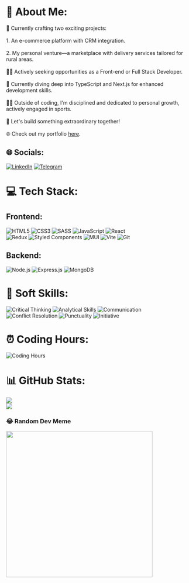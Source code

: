 # 💼 About Me:
🔭 Currently crafting two exciting projects:<br>   
    1. An e-commerce platform with CRM integration.<br>   
    2. My personal venture—a marketplace with delivery services tailored for rural areas.<br><br>👨‍💻 Actively seeking opportunities as a Front-end or Full Stack Developer.<br><br>🌱 Currently diving deep into TypeScript and Next.js for enhanced development skills.<br><br>🏋️‍♂️ Outside of coding, I'm disciplined and dedicated to personal growth, actively engaged in sports.<br><br>🎯 Let's build something extraordinary together!<br><br>🌐 Check out my portfolio [here](https://tkachenko01001.github.io/Portfolio/).

## 🌐 Socials:
[![LinkedIn](https://img.shields.io/badge/LinkedIn-%230077B5.svg?logo=linkedin&logoColor=white)](https://linkedin.com/in/denis-tkachenko-developer)
[![Telegram](https://img.shields.io/badge/Telegram-%232CA5E0.svg?logo=telegram&logoColor=white)](https://t.me/Tk_d_01)

# 💻 Tech Stack:
## Frontend:
![HTML5](https://img.shields.io/badge/HTML5-%23E34F26.svg?style=for-the-badge&logo=html5&logoColor=white)
![CSS3](https://img.shields.io/badge/CSS3-%231572B6.svg?style=for-the-badge&logo=css3&logoColor=white)
![SASS](https://img.shields.io/badge/SASS-hotpink.svg?style=for-the-badge&logo=SASS&logoColor=white)
![JavaScript](https://img.shields.io/badge/javascript-%23323330.svg?style=for-the-badge&logo=javascript&logoColor=%23F7DF1E)
![React](https://img.shields.io/badge/react-%2320232a.svg?style=for-the-badge&logo=react&logoColor=%2361DAFB)<br>
![Redux](https://img.shields.io/badge/redux-%23593d88.svg?style=for-the-badge&logo=redux&logoColor=white)
![Styled Components](https://img.shields.io/badge/styled--components-DB7093?style=for-the-badge&logo=styled-components&logoColor=white)
![MUI](https://img.shields.io/badge/MUI-%230081CB.svg?style=for-the-badge&logo=mui&logoColor=white)
![Vite](https://img.shields.io/badge/vite-%23646CFF.svg?style=for-the-badge&logo=vite&logoColor=white)
![Git](https://img.shields.io/badge/Git-%23F05032.svg?style=for-the-badge&logo=git&logoColor=white)

## Backend:
![Node.js](https://img.shields.io/badge/node.js-6DA55F?style=for-the-badge&logo=node.js&logoColor=white)
![Express.js](https://img.shields.io/badge/express.js-%23404d59.svg?style=for-the-badge&logo=express&logoColor=%2361DAFB)
![MongoDB](https://img.shields.io/badge/MongoDB-%234ea94b.svg?style=for-the-badge&logo=mongodb&logoColor=white)

# 🚀 Soft Skills:
![Critical Thinking](https://img.shields.io/badge/Critical%20Thinking-%23FF5733.svg?style=for-the-badge&logoColor=white) ![Analytical Skills](https://img.shields.io/badge/Analytical%20Skills-%234EA94B.svg?style=for-the-badge&logoColor=white) ![Communication](https://img.shields.io/badge/Communication-%23007ACC.svg?style=for-the-badge&logoColor=white) ![Conflict Resolution](https://img.shields.io/badge/Conflict%20Resolution-%23FFC300.svg?style=for-the-badge&logoColor=white) ![Punctuality](https://img.shields.io/badge/Punctuality-%23000000.svg?style=for-the-badge&logoColor=white) ![Initiative](https://img.shields.io/badge/Initiative-%23008B8B.svg?style=for-the-badge&logoColor=white)

# ⏰ Coding Hours:
![Coding Hours](https://img.shields.io/badge/700%2B-blue?style=for-the-badge&labelColor=black&logoColor=white)

# 📊 GitHub Stats:
![](https://github-readme-stats.vercel.app/api?username=Tkachenko01001&theme=react&hide_border=false&include_all_commits=false&count_private=false)<br/>
![](https://github-readme-streak-stats.herokuapp.com/?user=Tkachenko01001&theme=react&hide_border=false)<br/>

### 😂 Random Dev Meme
<img src='https://randommeme-five.vercel.app/' style="height: 400px;"/>

<!-- Proudly created with GPRM ( https://gprm.itsvg.in ) -->
